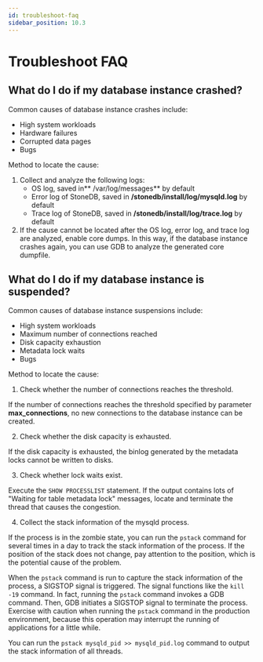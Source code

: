 ```yaml
---
id: troubleshoot-faq
sidebar_position: 10.3
---
```


# Troubleshoot FAQ

## **What do I do if my database instance crashed?**
Common causes of database instance crashes include:

- High system workloads
- Hardware failures
- Corrupted data pages
- Bugs

Method to locate the cause:

1. Collect and analyze the following logs:
   - OS log, saved in** /var/log/messages** by default
   - Error log of StoneDB, saved in **/stonedb/install/log/mysqld.log** by default
   - Trace log of StoneDB, saved in **/stonedb/install/log/trace.log** by default
2. If the cause cannot be located after the OS log, error log, and trace log are analyzed, enable core dumps. In this way, if the database instance crashes again, you can use GDB to analyze the generated core dumpfile.
## **What do I do if my database instance is suspended?**
Common causes of database instance suspensions include:

- High system workloads
- Maximum number of connections reached
- Disk capacity exhaustion
- Metadata lock waits
- Bugs

Method to locate the cause:

1. Check whether the number of connections reaches the threshold.

If the number of connections reaches the threshold specified by parameter **max_connections**, no new connections to the database instance can be created.

2. Check whether the disk capacity is exhausted.

If the disk capacity is exhausted, the binlog generated by the metadata locks cannot be written to disks.

3. Check whether lock waits exist.

Execute the `SHOW PROCESSLIST` statement. If the output contains lots of "Waiting for table metadata lock" messages, locate and terminate the thread that causes the congestion.

4. Collect the stack information of the mysqld process.

If the process is in the zombie state, you can run the `pstack` command for several times in a day to track the stack information of the process. If the position of the stack does not change, pay attention to the position, which is the potential cause of the problem.

When the `pstack` command is run to capture the stack information of the process, a SIGSTOP signal is triggered. The signal functions like the `kill -19` command. In fact, running the `pstack` command invokes a GDB command. Then, GDB initiates a SIGSTOP signal to terminate the process. Exercise with caution when running the `pstack` command in the production environment, because this operation may interrupt the running of applications for a little while.

You can run the `pstack mysqld_pid >> mysqld_pid.log` command to output the stack information of all threads.

